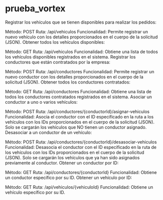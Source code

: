 # prueba_vortex

Registrar los vehículos que se tienen disponibles para realizar los pedidos:

Método: POST
Ruta: /api/vehiculos
Funcionalidad: Permite registrar un nuevo vehículo con los detalles proporcionados en el cuerpo de la solicitud (JSON).
Obtener todos los vehículos disponibles:

Método: GET
Ruta: /api/vehiculos
Funcionalidad: Obtiene una lista de todos los vehículos disponibles registrados en el sistema.
Registrar los conductores que están contratados por la empresa:

Método: POST
Ruta: /api/conductores
Funcionalidad: Permite registrar un nuevo conductor con los detalles proporcionados en el cuerpo de la solicitud (JSON).
Obtener todos los conductores contratados:

Método: GET
Ruta: /api/conductores
Funcionalidad: Obtiene una lista de todos los conductores contratados registrados en el sistema.
Asociar un conductor a uno o varios vehículos:

Método: POST
Ruta: /api/conductores/{conductorId}/asignar-vehiculos
Funcionalidad: Asocia el conductor con el ID especificado en la ruta a los vehículos con los IDs proporcionados en el cuerpo de la solicitud (JSON). Solo se cargarán los vehículos que NO tienen un conductor asignado.
Desasociar a un conductor de un vehículo:

Método: POST
Ruta: /api/conductores/{conductorId}/desasociar-vehiculos
Funcionalidad: Desasocia el conductor con el ID especificado en la ruta de los vehículos con los IDs proporcionados en el cuerpo de la solicitud (JSON). Solo se cargarán los vehículos que ya han sido asignados previamente al conductor.
Obtener un conductor por ID:

Método: GET
Ruta: /api/conductores/{conductorId}
Funcionalidad: Obtiene un conductor específico por su ID.
Obtener un vehículo por ID:

Método: GET
Ruta: /api/vehiculos/{vehiculoId}
Funcionalidad: Obtiene un vehículo específico por su ID.
